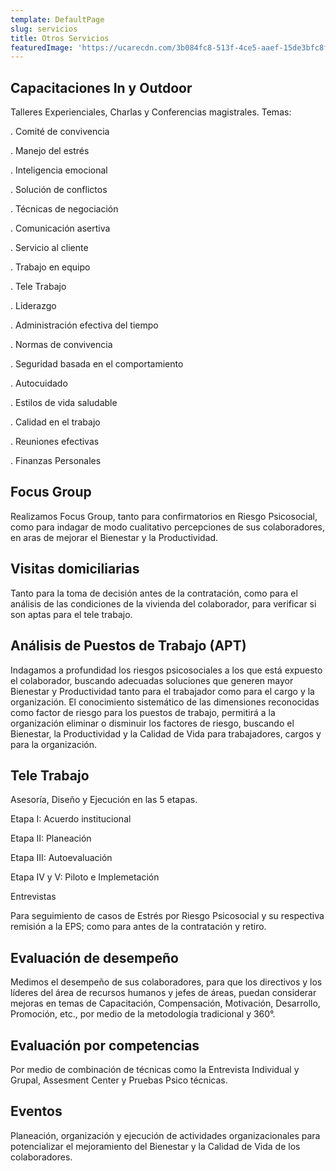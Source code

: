 ```yaml
---
template: DefaultPage
slug: servicios
title: Otros Servicios
featuredImage: 'https://ucarecdn.com/3b084fc8-513f-4ce5-aaef-15de3bfc8fbd/'
---
```

## Capacitaciones In y Outdoor

﻿Talleres Experienciales, Charlas y Conferencias magistrales. Temas:

. Comité de convivencia

. Manejo del estrés

. Inteligencia emocional

. Solución de conflictos

. Técnicas de negociación
​

. Comunicación asertiva

. Servicio al cliente

. Trabajo en equipo

. Tele Trabajo
​

​​​.  Liderazgo

.  Administración efectiva del tiempo

.  Normas de convivencia

.  Seguridad basada en el comportamiento

.  Autocuidado

.  Estilos de vida saludable

.  Calidad en el trabajo

.  Reuniones efectivas​

​.  Finanzas Personales

## Focus Group

Realizamos Focus Group, tanto para confirmatorios en Riesgo Psicosocial, como para indagar de modo cualitativo percepciones de sus colaboradores, en aras de mejorar el Bienestar y la Productividad. 

## Visitas domiciliarias

​Tanto para la toma de decisión antes de la contratación, como para el análisis de las condiciones de la vivienda del colaborador, para verificar si son aptas para el tele trabajo. ​

## Análisis de Puestos de Trabajo (APT)

​Indagamos a profundidad los riesgos psicosociales a los que está expuesto el colaborador, buscando adecuadas soluciones que generen mayor Bienestar y Productividad tanto para el trabajador como para el cargo y la organización. El conocimiento sistemático de las dimensiones reconocidas como factor de riesgo para los puestos de trabajo, permitirá a la organización eliminar o disminuir los factores de riesgo, buscando el Bienestar, la Productividad y la Calidad de Vida para trabajadores, cargos y para la organización. 

## Tele Trabajo

Asesoría, Diseño y Ejecución  en las 5 etapas. 

Etapa I: Acuerdo institucional

Etapa II: Planeación

Etapa III: Autoevaluación

Etapa IV y V: Piloto e Implemetación

Entrevistas

​Para seguimiento de casos de Estrés por Riesgo Psicosocial y su respectiva remisión a la EPS; como para antes de la contratación y retiro.

## Evaluación de desempeño

Medimos el desempeño de sus colaboradores, para que los directivos y los líderes del  área de recursos humanos y jefes de áreas, puedan considerar mejoras en temas de Capacitación, Compensación, Motivación, Desarrollo, Promoción, etc., por medio de la metodología tradicional y 360°. 

## ​Evaluación por competencias

Por medio de  combinación de técnicas como la Entrevista Individual y Grupal, Assesment Center y Pruebas Psico técnicas.

## Eventos

Planeación, organización y ejecución de actividades organizacionales para potencializar el mejoramiento del Bienestar y la Calidad de Vida de los colaboradores.
